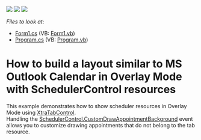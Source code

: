 <!-- default badges list -->
![](https://img.shields.io/endpoint?url=https://codecentral.devexpress.com/api/v1/VersionRange/128633931/15.2.4%2B)
[![](https://img.shields.io/badge/Open_in_DevExpress_Support_Center-FF7200?style=flat-square&logo=DevExpress&logoColor=white)](https://supportcenter.devexpress.com/ticket/details/T191172)
[![](https://img.shields.io/badge/📖_How_to_use_DevExpress_Examples-e9f6fc?style=flat-square)](https://docs.devexpress.com/GeneralInformation/403183)
<!-- default badges end -->
<!-- default file list -->
*Files to look at*:

* [Form1.cs](./CS/SchedulerOverlay/Form1.cs) (VB: [Form1.vb](./VB/SchedulerOverlay/Form1.vb))
* [Program.cs](./CS/SchedulerOverlay/Program.cs) (VB: [Program.vb](./VB/SchedulerOverlay/Program.vb))
<!-- default file list end -->
# How to build a layout similar to MS Outlook Calendar in Overlay Mode with SchedulerControl resources


<p>This example demonstrates how to show scheduler resources in Overlay Mode using <a href="https://documentation.devexpress.com/#WindowsForms/clsDevExpressXtraTabXtraTabControltopic">XtraTabControl</a>.<br />Handling the <a href="https://documentation.devexpress.com/#WindowsForms/DevExpressXtraSchedulerSchedulerControl_CustomDrawAppointmentBackgroundtopic">SchedulerControl.CustomDrawAppointmentBackground</a> event allows you to customize drawing appointments that do not belong to the tab resource. </p>

<br/>


